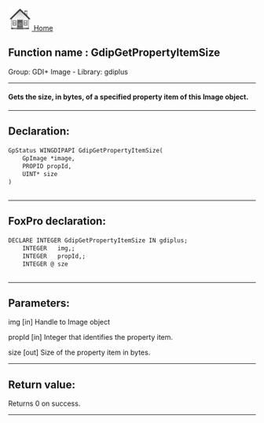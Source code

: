 [<img src="../../images/home.png"> Home ](https://github.com/VFPX/Win32API)  

## Function name : GdipGetPropertyItemSize
Group: GDI+ Image - Library: gdiplus    
***  


#### Gets the size, in bytes, of a specified property item of this Image object.
***  


## Declaration:
```foxpro  
GpStatus WINGDIPAPI GdipGetPropertyItemSize(
	GpImage *image,
	PROPID propId,
	UINT* size
)
  
```  
***  


## FoxPro declaration:
```foxpro  
DECLARE INTEGER GdipGetPropertyItemSize IN gdiplus;
	INTEGER   img,;
	INTEGER   propId,;
	INTEGER @ sze
  
```  
***  


## Parameters:
img
[in] Handle to Image object

propId
[in] Integer that identifies the property item.

size
[out] Size of the property item in bytes.  
***  


## Return value:
Returns 0 on success.  
***  

